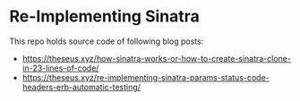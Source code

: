 # Re-Implementing Sinatra

This repo holds source code of following blog posts:

- https://theseus.xyz/how-sinatra-works-or-how-to-create-sinatra-clone-in-23-lines-of-code/
- https://theseus.xyz/re-implementing-sinatra-params-status-code-headers-erb-automatic-testing/
